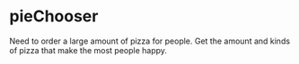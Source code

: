 pieChooser
==========

Need to order a large amount of pizza for people. Get the amount and kinds of pizza that make the most people happy.
